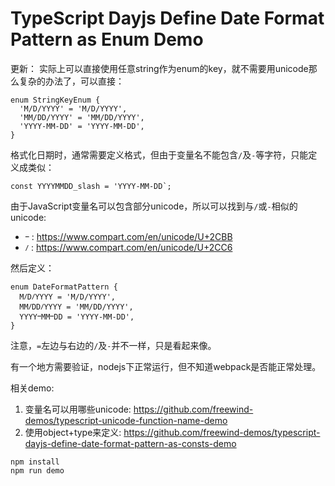 TypeScript Dayjs Define Date Format Pattern as Enum Demo
========================================================

更新：
实际上可以直接使用任意string作为enum的key，就不需要用unicode那么复杂的办法了，可以直接：

```
enum StringKeyEnum {
  'M/D/YYYY' = 'M/D/YYYY',
  'MM/DD/YYYY' = 'MM/DD/YYYY',
  'YYYY-MM-DD' = 'YYYY-MM-DD',
}
```

格式化日期时，通常需要定义格式，但由于变量名不能包含`/`及`-`等字符，只能定义成类似：

```
const YYYYMMDD_slash = 'YYYY-MM-DD`;
```

由于JavaScript变量名可以包含部分unicode，所以可以找到与`/`或`-`相似的unicode:
- `ⲻ` : https://www.compart.com/en/unicode/U+2CBB
- `Ⳇ` : https://www.compart.com/en/unicode/U+2CC6

然后定义：

```
enum DateFormatPattern {
  MⳆDⳆYYYY = 'M/D/YYYY',
  MMⳆDDⳆYYYY = 'MM/DD/YYYY',
  YYYYⲻMMⲻDD = 'YYYY-MM-DD',
}
```

注意，`=`左边与右边的`/`及`-`并不一样，只是看起来像。

有一个地方需要验证，nodejs下正常运行，但不知道webpack是否能正常处理。

相关demo:
1. 变量名可以用哪些unicode: https://github.com/freewind-demos/typescript-unicode-function-name-demo
2. 使用object+type来定义: https://github.com/freewind-demos/typescript-dayjs-define-date-format-pattern-as-consts-demo

```
npm install
npm run demo
```
